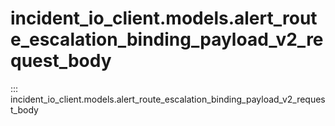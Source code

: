 # incident_io_client.models.alert_route_escalation_binding_payload_v2_request_body

::: incident_io_client.models.alert_route_escalation_binding_payload_v2_request_body
